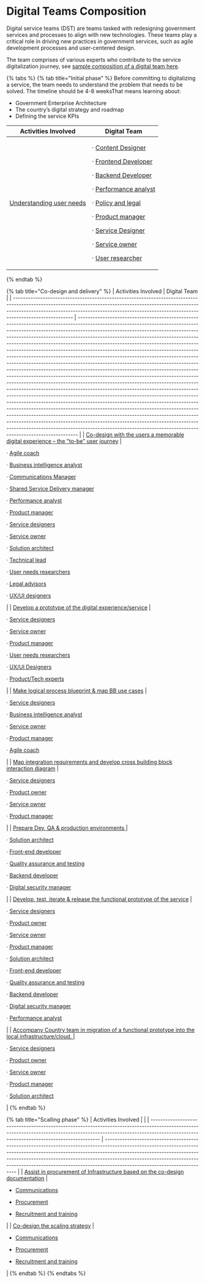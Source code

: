 # Digital Teams Composition

Digital service teams (DST) are teams tasked with redesigning government services and processes to align with new technologies. These teams play a critical role in driving new practices in government services, such as agile development processes and user-centered design.

The team comprises of various experts who contribute to the service digitalization journey, see [sample composition of a digital team here](https://app.gitbook.com/o/pxmRWOPoaU8fUAbbcrus/s/4D3oEcPGpYoKnwkQmCzJ/\~/changes/OpvYVTiY5820LuHfEAbv/govstack-implementation-playbook/annex/sample-digital-team-composition).



{% tabs %}
{% tab title="Initial phase" %}
Before committing to digitalizing a service, the team needs to understand the problem that needs to be solved. The timeline should be 4-8 weeksThat means learning about:

* Government Enterprise Architecture
* The country’s digital strategy and roadmap
* Defining the service KPIs

| Activities Involved                                                                                        | Digital Team                                                                                                                                                                                                                                                                                                                                                                                                                                                                                                                                                                                                                                                                                                                                                                                                                                                                                                                                                                    |
| ---------------------------------------------------------------------------------------------------------- | ------------------------------------------------------------------------------------------------------------------------------------------------------------------------------------------------------------------------------------------------------------------------------------------------------------------------------------------------------------------------------------------------------------------------------------------------------------------------------------------------------------------------------------------------------------------------------------------------------------------------------------------------------------------------------------------------------------------------------------------------------------------------------------------------------------------------------------------------------------------------------------------------------------------------------------------------------------------------------- |
| [Understanding user needs](digital-service-design-standard-and-delivery-protocol/understand-user-needs.md) | <p>·       <a href="annex/govstack-user-profiles-taxonomy.md#content-designer">Content Designer</a></p><p>·       <a href="annex/govstack-user-profiles-taxonomy.md#front-end-developer">Frontend Developer</a></p><p>·       <a href="annex/govstack-user-profiles-taxonomy.md#back-end-developers">Backend Developer</a></p><p>·       <a href="annex/govstack-user-profiles-taxonomy.md#performance-analyst">Performance analyst</a></p><p>·       <a href="annex/govstack-user-profiles-taxonomy.md#legal-policy-officer">Policy and legal</a></p><p>·       <a href="annex/govstack-user-profiles-taxonomy.md#product-manager">Product manager</a></p><p>·       <a href="annex/govstack-user-profiles-taxonomy.md#service-designer">Service Designer</a></p><p>·       <a href="annex/govstack-user-profiles-taxonomy.md#service-owner">Service owner</a></p><p>·       <a href="annex/govstack-user-profiles-taxonomy.md#user-needs-researchers">User researcher</a></p> |
{% endtab %}

{% tab title="Co-design and delivery" %}
| Activities Involved                                                                                                                                                                                                                                                | Digital Team                                                                                                                                                                                                                                                                                                                                                                                                                                                                                                                                                                                                                                                                                                                                                                                                                                                                                                                                                                                                                                                                                                                                                                                                                                                                                                                                                                                                                                                 |
| ------------------------------------------------------------------------------------------------------------------------------------------------------------------------------------------------------------------------------------------------------------------ | ------------------------------------------------------------------------------------------------------------------------------------------------------------------------------------------------------------------------------------------------------------------------------------------------------------------------------------------------------------------------------------------------------------------------------------------------------------------------------------------------------------------------------------------------------------------------------------------------------------------------------------------------------------------------------------------------------------------------------------------------------------------------------------------------------------------------------------------------------------------------------------------------------------------------------------------------------------------------------------------------------------------------------------------------------------------------------------------------------------------------------------------------------------------------------------------------------------------------------------------------------------------------------------------------------------------------------------------------------------------------------------------------------------------------------------------------------------ |
| [Co-design with the users a memorable digital experience – the "to-be" user journey](digital-service-design-standard-and-delivery-protocol/co-design-with-the-users-a-memorable-digital-experience-the-to-be-user-journey.md)                                      | <p>·       <a href="annex/govstack-user-profiles-taxonomy.md#agile-coach">Agile coach</a></p><p>·       <a href="annex/govstack-user-profiles-taxonomy.md#business-intelligence-analyst">Business intelligence analyst</a></p><p>·       <a href="annex/govstack-user-profiles-taxonomy.md#communications-manager">Communications Manager</a></p><p>·       <a href="annex/govstack-user-profiles-taxonomy.md#shared-service-manager">Shared Service Delivery manager</a></p><p>·       <a href="annex/govstack-user-profiles-taxonomy.md#performance-analyst">Performance analyst</a></p><p>·       <a href="annex/govstack-user-profiles-taxonomy.md#product-manager">Product manager</a></p><p>·       <a href="annex/govstack-user-profiles-taxonomy.md#service-designer">Service designers</a></p><p>·       <a href="annex/govstack-user-profiles-taxonomy.md#service-owner">Service owner</a></p><p>·       <a href="annex/govstack-user-profiles-taxonomy.md#solution-architect">Solution architect</a></p><p>·       <a href="annex/govstack-user-profiles-taxonomy.md#technical-architect">Technical lead</a></p><p>·       <a href="annex/govstack-user-profiles-taxonomy.md#user-needs-researchers">User needs researchers</a></p><p>·       <a href="annex/govstack-user-profiles-taxonomy.md#legal-policy-officer">Legal advisors</a></p><p>·       <a href="annex/govstack-user-profiles-taxonomy.md#ux-ui-designers">UX/UI designers</a></p> |
| [Develop a prototype of the digital experience/service](digital-service-design-standard-and-delivery-protocol/develop-a-prototype-of-the-digital-experience-service.md)                                                                                            | <p>·       <a href="annex/govstack-user-profiles-taxonomy.md#service-designer">Service designers</a></p><p>·       <a href="annex/govstack-user-profiles-taxonomy.md#service-owner">Service owner</a></p><p>·       <a href="annex/govstack-user-profiles-taxonomy.md#product-manager">Product manager</a></p><p>·       <a href="annex/govstack-user-profiles-taxonomy.md#user-needs-researchers">User needs researchers</a></p><p>·       <a href="annex/govstack-user-profiles-taxonomy.md#ux-ui-designers">UX/UI Designers</a></p><p>·       <a href="annex/govstack-user-profiles-taxonomy.md#product-owner">Product/Tech experts </a></p>                                                                                                                                                                                                                                                                                                                                                                                                                                                                                                                                                                                                                                                                                                                                                                                                              |
| [Make logical process blueprint & map BB use cases](digital-service-design-standard-and-delivery-protocol/make-logical-process-blue-print-and-map-bb-use-cases.md)                                                                                                 | <p>·       <a href="annex/govstack-user-profiles-taxonomy.md#service-designer">Service designers</a></p><p>·       <a href="annex/govstack-user-profiles-taxonomy.md#business-intelligence-analyst">Business intelligence analyst</a></p><p>·       <a href="annex/govstack-user-profiles-taxonomy.md#service-owner">Service owner</a></p><p>·       <a href="annex/govstack-user-profiles-taxonomy.md#product-manager">Product manager</a></p><p>·       <a href="annex/govstack-user-profiles-taxonomy.md#agile-coach">Agile coach</a></p>                                                                                                                                                                                                                                                                                                                                                                                                                                                                                                                                                                                                                                                                                                                                                                                                                                                                                                                 |
| [Map integration requirements and develop cross building block interaction diagram](digital-service-design-standard-and-delivery-protocol/map-integration-requirements-and-develop-cross-building-block-interaction-diagram.md)                                    | <p>·       <a href="annex/govstack-user-profiles-taxonomy.md#service-designer">Service designers</a></p><p>·       <a href="annex/govstack-user-profiles-taxonomy.md#product-owner">Product owner</a></p><p>·       <a href="annex/govstack-user-profiles-taxonomy.md#service-owner">Service owner</a></p><p>·       <a href="annex/govstack-user-profiles-taxonomy.md#product-manager">Product manager</a></p>                                                                                                                                                                                                                                                                                                                                                                                                                                                                                                                                                                                                                                                                                                                                                                                                                                                                                                                                                                                                                                              |
| [Prepare Dev, QA & production environments ](digital-service-design-standard-and-delivery-protocol/map-integration-requirements-and-develop-cross-building-block-interaction-diagram.md)                                                                           | <p>·       <a href="annex/govstack-user-profiles-taxonomy.md#solution-architect">Solution architect</a></p><p>·       <a href="annex/govstack-user-profiles-taxonomy.md#front-end-developer">Front-end developer</a></p><p>·       <a href="annex/govstack-user-profiles-taxonomy.md#tester-qa-specialist">Quality assurance and testing</a></p><p>·       <a href="annex/govstack-user-profiles-taxonomy.md#back-end-developers">Backend developer</a></p><p>·       <a href="annex/govstack-user-profiles-taxonomy.md#digital-security-manager">Digital security manager</a></p>                                                                                                                                                                                                                                                                                                                                                                                                                                                                                                                                                                                                                                                                                                                                                                                                                                                                           |
| [Develop, test, iterate & release the functional prototype of the service](digital-service-design-standard-and-delivery-protocol/develop-test-iterate-and-release-the-functional-prototype-of-the-service.md)                                                      | <p>·       <a href="annex/govstack-user-profiles-taxonomy.md#service-designer">Service designers</a></p><p>·       <a href="annex/govstack-user-profiles-taxonomy.md#product-owner">Product owner</a></p><p>·       <a href="annex/govstack-user-profiles-taxonomy.md#service-owner">Service owner</a></p><p>·       <a href="annex/govstack-user-profiles-taxonomy.md#product-manager">Product manager</a></p><p>·       <a href="annex/govstack-user-profiles-taxonomy.md#solution-architect">Solution architect</a></p><p>·       <a href="annex/govstack-user-profiles-taxonomy.md#front-end-developer">Front-end developer</a></p><p>·       <a href="annex/govstack-user-profiles-taxonomy.md#tester-qa-specialist">Quality assurance and testing</a></p><p>·       <a href="annex/govstack-user-profiles-taxonomy.md#back-end-developers">Backend developer</a></p><p>·       <a href="annex/govstack-user-profiles-taxonomy.md#digital-security-manager">Digital security manager</a></p><p>·       <a href="annex/govstack-user-profiles-taxonomy.md#performance-analyst">Performance analyst</a></p>                                                                                                                                                                                                                                                                                                                                               |
| [Accompany Country team in migration of a functional prototype into the local infrastructure/cloud. ](digital-service-design-standard-and-delivery-protocol/accompany-country-team-in-migration-of-a-functional-prototype-into-the-local-infrastructure-cloud..md) | <p>·       <a href="annex/govstack-user-profiles-taxonomy.md#service-designer">Service designers</a></p><p>·       <a href="annex/govstack-user-profiles-taxonomy.md#product-owner">Product owner</a></p><p>·       <a href="annex/govstack-user-profiles-taxonomy.md#service-owner">Service owner</a></p><p>·       <a href="annex/govstack-user-profiles-taxonomy.md#product-manager">Product manager</a></p><p>·       <a href="annex/govstack-user-profiles-taxonomy.md#solution-architect">Solution architect</a></p>                                                                                                                                                                                                                                                                                                                                                                                                                                                                                                                                                                                                                                                                                                                                                                                                                                                                                                                                   |
{% endtab %}

{% tab title="Scalling phase" %}
| Activities Involved                                                                                                                                                                                                   |                                                                                                                                                                                                                                                                                                                                                                    |
| --------------------------------------------------------------------------------------------------------------------------------------------------------------------------------------------------------------------- | ------------------------------------------------------------------------------------------------------------------------------------------------------------------------------------------------------------------------------------------------------------------------------------------------------------------------------------------------------------------ |
| [Assist in procurement of Infrastructure based on the co-design documentation](digital-service-design-standard-and-delivery-protocol/assist-in-procurement-of-infrastructure-based-on-the-co-design-documentation.md) | <ul><li><a href="annex/govstack-user-profiles-taxonomy.md#communications-manager">Communications</a></li></ul><ul><li><a href="annex/govstack-user-profiles-taxonomy.md#procurement-manager">Procurement</a></li></ul><ul><li><a href="annex/govstack-user-profiles-taxonomy.md#recruitment-and-training-specialist">Recruitment and training</a></li></ul>        |
| [Co-design the scaling strategy](digital-service-design-standard-and-delivery-protocol/co-design-the-scaling-strategy.md)                                                                                             | <p></p><ul><li><a href="annex/govstack-user-profiles-taxonomy.md#communications-manager">Communications</a></li></ul><ul><li><a href="annex/govstack-user-profiles-taxonomy.md#procurement-manager">Procurement</a></li></ul><ul><li><a href="annex/govstack-user-profiles-taxonomy.md#recruitment-and-training-specialist">Recruitment and training</a></li></ul> |
{% endtab %}
{% endtabs %}
